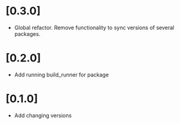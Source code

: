 # [0.3.0]
* Global refactor. Remove functionality to sync versions of several packages.

# [0.2.0] 
* Add running build_runner for package

# [0.1.0]
* Add changing versions
